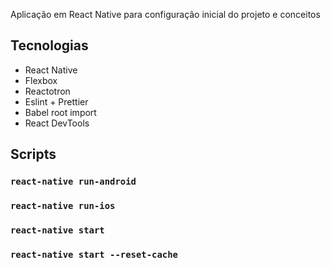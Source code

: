 Aplicação em React Native para configuração inicial do projeto e conceitos

## Tecnologias

- React Native
- Flexbox
- Reactotron
- Eslint + Prettier
- Babel root import
- React DevTools

## Scripts

### `react-native run-android`

### `react-native run-ios`

### `react-native start`

### `react-native start --reset-cache`

